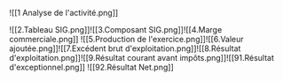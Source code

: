 ![[1 Analyse de l'activité.png]]

![[2.Tableau SIG.png]]![[3.Composant SIG.png]]![[4.Marge commerciale.png]]
![[5.Production de l'exercice.png]]![[6.Valeur ajoutée.png]]![[7.Excédent brut d'exploitation.png]]![[8.Résultat d'exploitation.png]]![[9.Résultat courant avant impôts.png]]![[91.Résultat d'exceptionnel.png]]
![[92.Résultat Net.png]]
